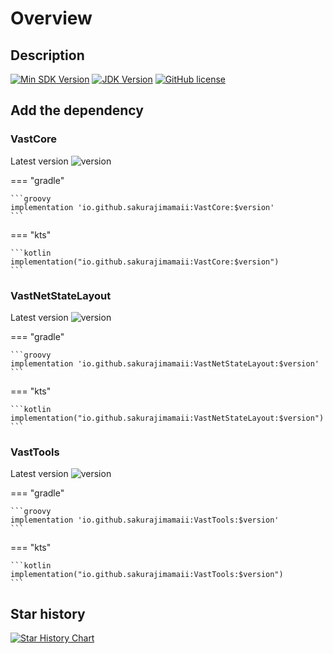 # Overview

## Description

[![Min SDK Version](https://img.shields.io/badge/min%20sdk%20version-23-yellowgreen)](https://img.shields.io/badge/min%20sdk%20version-23-yellowgreen)
[![JDK Version](https://img.shields.io/badge/jdk%20version-17-2300b894?style=flat)](https://img.shields.io/badge/jdk%20version-17-2300b894)
[![GitHub license](https://img.shields.io/badge/license-Apache%20License%202.0-blue.svg?style=flat)](https://www.apache.org/licenses/LICENSE-2.0)

## Add the dependency

### VastCore

Latest version ![version](https://img.shields.io/maven-central/v/io.github.sakurajimamaii/VastCore)

=== "gradle"

    ```groovy
    implementation 'io.github.sakurajimamaii:VastCore:$version'
    ```

=== "kts"

    ```kotlin
    implementation("io.github.sakurajimamaii:VastCore:$version")
    ```

### VastNetStateLayout

Latest version ![version](https://img.shields.io/maven-central/v/io.github.sakurajimamaii/VastNetStateLayout)

=== "gradle"

    ```groovy
    implementation 'io.github.sakurajimamaii:VastNetStateLayout:$version'
    ```

=== "kts"

    ```kotlin
    implementation("io.github.sakurajimamaii:VastNetStateLayout:$version")
    ```

### VastTools

Latest version ![version](https://img.shields.io/maven-central/v/io.github.sakurajimamaii/VastTools)

=== "gradle"

    ```groovy
    implementation 'io.github.sakurajimamaii:VastTools:$version'
    ```

=== "kts"

    ```kotlin
    implementation("io.github.sakurajimamaii:VastTools:$version")
    ```

## Star history

[![Star History Chart](https://api.star-history.com/svg?repos=SakurajimaMaii/Android-Vast-Extension&type=Date)](https://star-history.com/#SakurajimaMaii/Android-Vast-Extension&Date)
